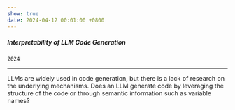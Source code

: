 ```yaml
---
show: true
date: 2024-04-12 00:01:00 +0800
---
```


<div class="p-4">
    <div class="d-flex justify-content-between align-items-center">
        <h5>Interpretability of LLM Code Generation</h5>
        <code>2024</code>
    </div>
    <hr />
    <p>
        LLMs are widely used in code generation, but there is a lack of research on the underlying mechanisms. Does an LLM generate code by leveraging the structure of the code or through semantic information such as variable names?
    </p>
</div>